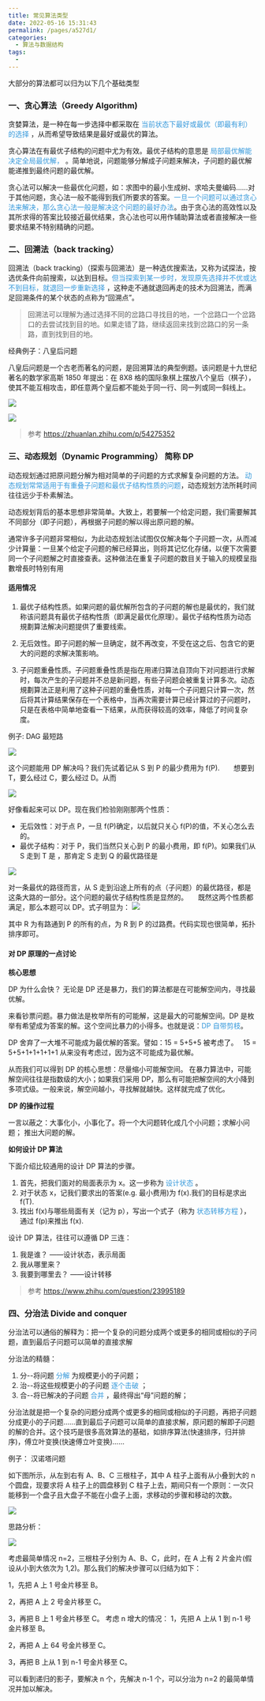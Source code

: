 ```yaml
---
title: 常见算法类型
date: 2022-05-16 15:31:43
permalink: /pages/a527d1/
categories:
  - 算法与数据结构
tags:
  - 
---
```

大部分的算法都可以归为以下几个基础类型

### 一、贪心算法（Greedy Algorithm)

贪婪算法，是一种在每一步选择中都采取在 <font color=#3498db>当前状态下最好或最优（即最有利）的选择</font> ，从而希望导致结果是最好或最优的算法。

贪心算法在有最优子结构的问题中尤为有效。最优子结构的意思是 <font color=#3498db>局部最优解能决定全局最优解，</font> 。简单地说，问题能够分解成子问题来解决，子问题的最优解能递推到最终问题的最优解。

贪心法可以解决一些最优化问题，如：求图中的最小生成树、求哈夫曼编码……对于其他问题，贪心法一般不能得到我们所要求的答案。<font color=#3498db>一旦一个问题可以通过贪心法来解决，那么贪心法一般是解决这个问题的最好办法</font>。由于贪心法的高效性以及其所求得的答案比较接近最优结果，贪心法也可以用作辅助算法或者直接解决一些要求结果不特别精确的问题。

### 二、回溯法（back tracking）

回溯法（back tracking）（探索与回溯法）是一种选优搜索法，又称为试探法，按选优条件向前搜索，以达到目标。<font color=#3498db>但当探索到某一步时，发现原先选择并不优或达不到目标，就退回一步重新选择</font> ，这种走不通就退回再走的技术为回溯法，而满足回溯条件的某个状态的点称为“回溯点”。

> 回溯法可以理解为通过选择不同的岔路口寻找目的地，一个岔路口一个岔路口的去尝试找到目的地。如果走错了路，继续返回来找到岔路口的另一条路，直到找到目的地。

经典例子：八皇后问题

八皇后问题是一个古老而著名的问题，是回溯算法的典型例题。该问题是十九世纪著名的数学家高斯 1850 年提出：在 8X8 格的国际象棋上摆放八个皇后（棋子），使其不能互相攻击，即任意两个皇后都不能处于同一行、同一列或同一斜线上。

![](https://qiniu.espe.work/blog/20220516154336.png)

![](https://qiniu.espe.work/blog/U.png)

> 参考 https://zhuanlan.zhihu.com/p/54275352

### 三、动态规划（Dynamic Programming） 简称 DP

动态规划通过把原问题分解为相对简单的子问题的方式求解复杂问题的方法。 <font color=#3498db>动态规划常常适用于有重叠子问题和最优子结构性质的问题</font>，动态规划方法所耗时间往往远少于朴素解法。

动态规划背后的基本思想非常简单。大致上，若要解一个给定问题，我们需要解其不同部分（即子问题），再根据子问题的解以得出原问题的解。

通常许多子问题非常相似，为此动态规划法试图仅仅解决每个子问题一次，从而减少计算量：一旦某个给定子问题的解已经算出，则将其记忆化存储，以便下次需要同一个子问题解之时直接查表。这种做法在重复子问题的数目关于输入的规模呈指數增長时特别有用

#### 适用情况

1. 最优子结构性质。如果问题的最优解所包含的子问题的解也是最优的，我们就称该问题具有最优子结构性质（即满足最优化原理）。最优子结构性质为动态規劃算法解决问题提供了重要线索。

2. 无后效性。即子问题的解一旦确定，就不再改变，不受在这之后、包含它的更大的问题的求解决策影响。

3. 子问题重叠性质。子问题重叠性质是指在用递归算法自顶向下对问题进行求解时，每次产生的子问题并不总是新问题，有些子问题会被重复计算多次。动态規劃算法正是利用了这种子问题的重叠性质，对每一个子问题只计算一次，然后将其计算结果保存在一个表格中，当再次需要计算已经计算过的子问题时，只是在表格中简单地查看一下结果，从而获得较高的效率，降低了时间复杂度。

例子: DAG 最短路

![](https://qiniu.espe.work/blog/20220516160013.png)

这个问题能用 DP 解决吗？我们先试着记从 S 到 P 的最少费用为 f(P).　　想要到 T，要么经过 C，要么经过 D。从而

![](https://qiniu.espe.work/blog/equation.svg)

好像看起来可以 DP。现在我们检验刚刚那两个性质：

- 无后效性：对于点 P，一旦 f(P)确定，以后就只关心 f(P)的值，不关心怎么去的。
- 最优子结构：对于 P，我们当然只关心到 P 的最小费用，即 f(P)。如果我们从 S 走到 T 是 ，那肯定 S 走到 Q 的最优路径是

![](https://qiniu.espe.work/blog/equation-1.svg)

对一条最优的路径而言，从 S 走到沿途上所有的点（子问题）的最优路径，都是这条大路的一部分。这个问题的最优子结构性质是显然的。　　既然这两个性质都满足，那么本题可以 DP。式子明显为：
![](https://qiniu.espe.work/blog/equation-2.svg)

其中 R 为有路通到 P 的所有的点，为 R 到 P 的过路费。代码实现也很简单，拓扑排序即可。

#### 对 DP 原理的一点讨论

**核心思想**

DP 为什么会快？ 无论是 DP 还是暴力，我们的算法都是在可能解空间内，寻找最优解。

来看钞票问题。暴力做法是枚举所有的可能解，这是最大的可能解空间。DP 是枚举有希望成为答案的解。这个空间比暴力的小得多。也就是说：<font color=#3498db>DP 自带剪枝</font>。

DP 舍弃了一大堆不可能成为最优解的答案。譬如：15 = 5+5+5 被考虑了。　 15 = 5+5+1+1+1+1+1 从来没有考虑过，因为这不可能成为最优解。

从而我们可以得到 DP 的核心思想：尽量缩小可能解空间。 在暴力算法中，可能解空间往往是指数级的大小；如果我们采用 DP，那么有可能把解空间的大小降到多项式级。一般来说，解空间越小，寻找解就越快。这样就完成了优化。

**DP 的操作过程**

一言以蔽之：大事化小，小事化了。将一个大问题转化成几个小问题；求解小问题； 推出大问题的解。

**如何设计 DP 算法**

下面介绍比较通用的设计 DP 算法的步骤。

1. 首先，把我们面对的局面表示为 x。这一步称为 <font color=#3498db>设计状态</font> 。
2. 对于状态 x，记我们要求出的答案(e.g. 最小费用)为 f(x).我们的目标是求出 f(T).
3. 找出 f(x)与哪些局面有关（记为 p），写出一个式子（称为 <font color=#3498db>状态转移方程</font> ），通过 f(p)来推出 f(x).

设计 DP 算法，往往可以遵循 DP 三连：

1. 我是谁？ ——设计状态，表示局面
2. 我从哪里来？
3. 我要到哪里去？ ——设计转移

> 参考 https://www.zhihu.com/question/23995189

### 四、分治法 Divide and conquer

分治法可以通俗的解释为：把一个复杂的问题分成两个或更多的相同或相似的子问题，直到最后子问题可以简单的直接求解

分治法的精髓：

1. 分--将问题 <font color=#3498db>分解</font> 为规模更小的子问题；
2. 治--将这些规模更小的子问题 <font color=#3498db>逐个击破</font> ；
3. 合--将已解决的子问题 <font color=#3498db>合并</font> ，最终得出“母”问题的解；

分治法就是把一个复杂的问题分成两个或更多的相同或相似的子问题，再把子问题分成更小的子问题……直到最后子问题可以简单的直接求解，原问题的解即子问题的解的合并。这个技巧是很多高效算法的基础，如排序算法(快速排序，归并排序)，傅立叶变换(快速傅立叶变换)……

例子： 汉诺塔问题

如下图所示，从左到右有 A、B、C 三根柱子，其中 A 柱子上面有从小叠到大的 n 个圆盘，现要求将 A 柱子上的圆盘移到 C 柱子上去，期间只有一个原则：一次只能移到一个盘子且大盘子不能在小盘子上面，求移动的步骤和移动的次数。

![](https://qiniu.espe.work/blog/20220516161727.png)

思路分析：

![](https://qiniu.espe.work/blog/20220516162036.png)

考虑最简单情况 n=2，三根柱子分别为 A、B、C，此时，在 A 上有 2 片金片(假设从小到大依次为 1,2)。那么我们的解决步骤可以归结为如下：

1，先把 A 上 1 号金片移至 B。

2，再把 A 上 2 号金片移至 C。

3，再把 B 上 1 号金片移至 C。 考虑 n 增大的情况： 1，先把 A 上从 1 到 n-1 号金片移至 B。

2，再把 A 上 64 号金片移至 C。

3，再把 B 上从 1 到 n-1 号金片移至 C。

可以看到递归的影子，要解决 n 个，先解决 n-1 个，可以分治为 n=2 的最简单情况并加以解决。
